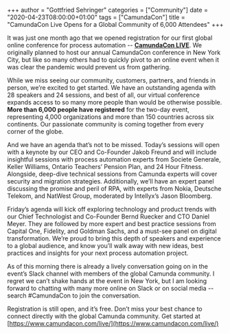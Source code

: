 +++
author = "Gottfried Sehringer"
categories = ["Community"]
date = "2020-04-23T08:00:00+01:00"
tags = ["CamundaCon"]
title = "CamundaCon Live Opens for a Global Community of 6,000 Attendees"
+++

It was just one month ago that we opened registration for our first global online conference for process automation -- **[CamundaCon LIVE](http://www.camundacon.com/live)**. We originally planned to host our annual CamundaCon conference in New York City, but like so many others had to quickly pivot to an online event when it was clear the pandemic would prevent us from gathering.

<!--more-->

While we miss seeing our community, customers, partners, and friends in person, we’re excited to get started. We have an outstanding agenda with 28 speakers and 24 sessions, and best of all, our virtual conference expands access to so many more people than would be otherwise possible. **More than 6,000 people have registered** for the two-day event, representing 4,000 organizations and more than 150 countries across six continents. Our passionate community is coming together from every corner of the globe.

And we have an agenda that’s not to be missed. Today’s sessions will open with a keynote by our CEO and Co-Founder Jakob Freund and will include insightful sessions with process automation experts from Societe Generale, Keller Williams, Ontario Teachers’ Pension Plan, and 24 Hour Fitness.  Alongside, deep-dive technical sessions from Camunda experts will cover security and migration strategies. Additionally, we’ll have an expert panel discussing the promise and peril of RPA, with experts from Nokia, Deutsche Telekom, and NatWest Group, moderated by Intellyx’s Jason Bloomberg.

Friday’s agenda will kick off exploring technology and product trends with our Chief Technologist and Co-Founder Bernd Ruecker and CTO Daniel Meyer. They are followed by more expert and best practice sessions from Capital One, Fidelity, and Goldman Sachs, and a must-see panel on digital transformation. We’re proud to bring this depth of speakers and experience to a global audience, and know you’ll walk away with new ideas, best practices and insights for your next process automation project.

As of this morning there is already a lively conversation going on in the event’s Slack channel with members of the global Camunda community. I regret we can’t shake hands at the event in New York, but I am looking forward to chatting with many more online on Slack or on social media -- search #CamundaCon to join the conversation.

Registration is still open, and it’s free. Don’t miss your best chance to connect directly with the global Camunda community. Get started at [https://www.camundacon.com/live/](https://www.camundacon.com/live/)
